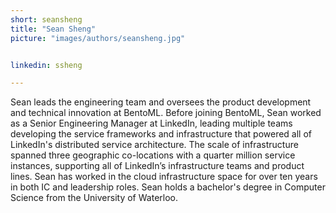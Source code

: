```yaml
---
short: seansheng
title: "Sean Sheng"
picture: "images/authors/seansheng.jpg"


linkedin: ssheng

---
```


Sean leads the engineering team and oversees the product development and technical innovation at BentoML. Before joining BentoML, Sean worked as a Senior Engineering Manager at LinkedIn, leading multiple teams developing the service frameworks and infrastructure that powered all of LinkedIn's distributed service architecture. The scale of infrastructure spanned three geographic co-locations with a quarter million service instances, supporting all of LinkedIn’s infrastructure teams and product lines. Sean has worked in the cloud infrastructure space for over ten years in both IC and leadership roles. Sean holds a bachelor's degree in Computer Science from the University of Waterloo.

